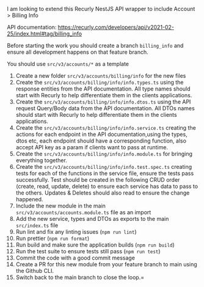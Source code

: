 I am looking to extend this Recurly NestJS API wrapper to include Account > Billing Info

API documentation: https://recurly.com/developers/api/v2021-02-25/index.html#tag/billing_info

Before starting the work you should create a branch `billing_info` and ensure all development happens on that feature branch.

You should use `src/v3/accounts/*` as a template

1. Create a new folder `src/v3/accounts/billing/info` for the new files
2. Create the `src/v3/accounts/billing/info/info.types.ts` using the response entities from the API documentation. All type names should start with Recurly to help differentiate them in the clients applications. 
3. Create the `src/v3/accounts/billing/info/info.dtos.ts` using the API request Query/Body data from the API documentation. All DTOs names should start with Recurly to help differentiate them in the clients applications. 
4. Create the `src/v3/accounts/billing/info/info.service.ts` creating the actions for each endpoint in the API documentation,using the types, dtos etc, each endpoint should have a corresponding function, also accept API key as a param if clients want to pass at runtime.
5. Create the `src/v3/accounts/billing/info/info.module.ts` for bringing everything together.
6. Create the `src/v3/accounts/billing/info/info.test.spec.ts` creating tests for each of the functions in the service file, ensure the tests pass successfully. Test should be created in the following CRUD order (create, read, update, delete) to ensure each service has data to pass to the others. Updates & Deletes should also read to ensure the change happened.
7. Include the new module in the main `src/v3/accounts/accounts.module.ts` file as an import
8. Add the new service, types and DTOs as exports to the main `src/index.ts` file
9. Run lint and fix any linting issues (`npm run lint`)
10. Run prettier (`npm run format`)
11. Run build and make sure the application builds (`npm run build`)
12. Run the test suite to ensure tests still pass (`npm run test`)
13. Commit the code with a good commit message
14. Create a PR for this new module from your feature branch to main using the Github CLI.
15. Switch back to the main branch to close the loop.=
